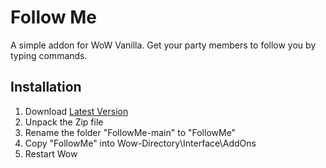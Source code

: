 # Follow Me

A simple addon for WoW Vanilla. Get your party members to follow you by typing commands.

## Installation

1. Download [Latest Version](https://github.com/billginger/FollowMe/archive/refs/heads/main.zip)
2. Unpack the Zip file
3. Rename the folder "FollowMe-main" to "FollowMe"
4. Copy "FollowMe" into Wow-Directory\Interface\AddOns
5. Restart Wow
